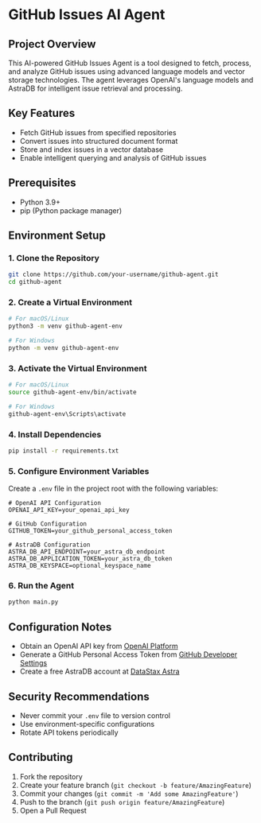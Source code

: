 # GitHub Issues AI Agent

## Project Overview

This AI-powered GitHub Issues Agent is a tool designed to fetch, process, and analyze GitHub issues using advanced language models and vector storage technologies. The agent leverages OpenAI's language models and AstraDB for intelligent issue retrieval and processing.

## Key Features

- Fetch GitHub issues from specified repositories
- Convert issues into structured document format
- Store and index issues in a vector database
- Enable intelligent querying and analysis of GitHub issues

## Prerequisites

- Python 3.9+
- pip (Python package manager)

## Environment Setup

### 1. Clone the Repository

```bash
git clone https://github.com/your-username/github-agent.git
cd github-agent
```

### 2. Create a Virtual Environment

```bash
# For macOS/Linux
python3 -m venv github-agent-env

# For Windows
python -m venv github-agent-env
```

### 3. Activate the Virtual Environment

```bash
# For macOS/Linux
source github-agent-env/bin/activate

# For Windows
github-agent-env\Scripts\activate
```

### 4. Install Dependencies

```bash
pip install -r requirements.txt
```

### 5. Configure Environment Variables

Create a `.env` file in the project root with the following variables:

```
# OpenAI API Configuration
OPENAI_API_KEY=your_openai_api_key

# GitHub Configuration
GITHUB_TOKEN=your_github_personal_access_token

# AstraDB Configuration
ASTRA_DB_API_ENDPOINT=your_astra_db_endpoint
ASTRA_DB_APPLICATION_TOKEN=your_astra_db_token
ASTRA_DB_KEYSPACE=optional_keyspace_name
```

### 6. Run the Agent

```bash
python main.py
```

## Configuration Notes

- Obtain an OpenAI API key from [OpenAI Platform](https://platform.openai.com/)
- Generate a GitHub Personal Access Token from [GitHub Developer Settings](https://github.com/settings/tokens)
- Create a free AstraDB account at [DataStax Astra](https://astra.datastax.com/)

## Security Recommendations

- Never commit your `.env` file to version control
- Use environment-specific configurations
- Rotate API tokens periodically

## Contributing

1. Fork the repository
2. Create your feature branch (`git checkout -b feature/AmazingFeature`)
3. Commit your changes (`git commit -m 'Add some AmazingFeature'`)
4. Push to the branch (`git push origin feature/AmazingFeature`)
5. Open a Pull Request

